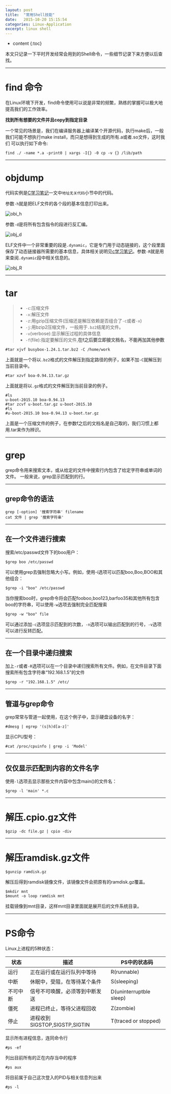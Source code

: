 ```yaml
---
layout: post
title:  "常用Shell技能"
date:   2015-10-20 15:15:54
categories: Linux-Application
excerpt: linux shell
---
```


* content
{:toc}

本文只记录一下平时开发经常会用到的Shell命令，一些细节记录下来方便以后查找。

---

# find 命令

在Linux环境下开发，find命令使用可以说是非常的频繁，熟练的掌握可以极大地提高我们的工作效率。

**找到所有想要的文件并且copy到指定目录**

一个常见的场景是，我们在编译服务器上编译某个开源代码，执行make后，一般我们可能不想执行make install，而只是想得到生成的所有.a或者.so文件，这时我们
可以执行如下命令:

	find ./ -name *.a -print0 | xargs -I{} -0 cp -v {} /lib/path
  


---
# objdump

代码实例是[C学习笔记](http://saiyn.github.io/homepage/2016/08/07/C/)一文中`地址无关代码`小节中的代码。

参数`-h`就是把ELF文件的各个段的基本信息打印出来。

![obi_h](http://omp8s6jms.bkt.clouddn.com/image/git/obj_h.png)

参数`-d`是将所有包含指令的段进行反汇编。

![obj_d](http://omp8s6jms.bkt.clouddn.com/image/git/obj_d.png)

ELF文件中一个非常重要的段是`.dynamic`，它是专门用于动态链接的，这个段里面保存了动态链接器所需要的基本信息，具体相关说明见[c学习笔记](http://saiyn.github.io/homepage/2016/08/07/C/)。参数`-R`就是用来查阅`.dynamic`段中相关信息的。

![obj_R](http://omp8s6jms.bkt.clouddn.com/image/git/obj_R.png)

---

# tar

> * `-c`:压缩文件
> * `-x`:解压文件
> * `-z`:用gzip压缩文件(压缩还是解压依赖是否组合了`-c`或者`-x`)
> * `-j`:用bzip2压缩文件，一般用于`.bz2`结尾的文件。
> * `-v`(verbose):显示解压过程的具体信息
> * `-f`(file):指定要解压的文件,**在f之后要立即接文档名，不能再加其他参数**
<pre><code>#tar xjvf busybox-1.24.1.tar.bz2 -C /home/work
</code></pre>
上面就是一个将以`.bz2`格式的文件解压到指定路径的例子，如果不加`-C`就解压到当前目录中。
<pre><code>#tar xzvf boa-0.94.13.tar.gz
</code></pre>
上面就是将以`.gz`格式的文件解压到当前目录的例子。
<pre><code>#ls
u-boot-2015.10 boa-0.94.13
#tar zcvf u-boot.tar.gz u-boot-2015.10
#ls
#u-boot-2015.10 boa-0.94.13 u-boot.tar.gz
</code></pre>
上面是一个压缩文件的例子，在参数f之后的文档名是自己取的，我们习惯上都用.tar来作为辨识。

---

# grep

grep命令用来搜索文本，或从给定的文件中搜索行内包含了给定字符串或单词的文件。
一般来说，grep显示匹配到的行。

---
## grep命令的语法

<pre><code>grep [-option] '搜索字符串' filename
cat 文件 | grep '搜索字符串'
</code></pre>

---
## 在一个文件进行搜索

搜索/etc/passwd文件下的boo用户：
<pre><code>$grep boo /etc/passwd
</code></pre>
可以使用grep去强制忽略大小写。例如，使用-i选项可以匹配boo,Boo,BOO和其他组合：
<pre><code>$grep -i "boo" /etc/passwd
</code></pre>
当你搜索boo时，grep命令将会匹配fooboo,boo123,barfoo35和其他所有包含boo的字符串，可以使用`-w`选项去强制完全匹配搜索
<pre><code>$grep -w "boo" file
</code></pre>
可以通过添加`-c`选项显示匹配到的次数，`-n`选项可以输出匹配到的行号，`-v`选项可以进行反转匹配。

---
## 在一个目录中递归搜索

加上`-r`或者`-R`选项可以在一个目录中递归搜索所有文件。例如，在文件目录下面搜索所有包含字符串“192.168.1.5”的文件
<pre><code>$grep -r "192.168.1.5" /etc/
</code></pre>

---
## 管道与grep命令

grep常常与管道一起使用，在这个例子中，显示硬盘设备的名字：
<pre><code>#dmesg | egrep '(s|h)d[a-z]'
</code></pre>
显示CPU型号：
<pre><code>#cat /proc/cpuinfo | grep -i 'Model'
</code></pre>

---
## 仅仅显示匹配到内容的文件名字

使用`-l`选项去显示那些文件内容中包含main()的文件名：
<pre><code>$grep -l 'main' *.c
</code></pre>

---

# 解压.cpio.gz文件

<pre><code>$gzip -dc file.gz | cpio -div
</code></pre>

---

# 解压ramdisk.gz文件

<pre><code>$gunzip ramdisk.gz
</code></pre>
解压后得到ramdisk镜像文件，该镜像文件会把原有的ramdisk.gz覆盖。
<pre><code>$mkdir mnt
$mount -o loop ramdisk mnt 
</code></pre>
挂载镜像到mnt目录，这样mnt目录里面就是展开后的文件系统目录。

---

# PS命令

Linux上进程的5种状态：

状态		|描述								|PS中的状态码
----		|----								|----
运行		|正在运行或在运行队列中等待			|R(runnable)
中断		|休眠中，受阻，在等待某个条件		|S(sleeping)
不可中断	|信号不可唤醒，必须等到中断发送		|D(uninterruptble sleep)
僵死		|进程已终止，等待父进程回收			|Z(zombie)
停止		|进程收到SIGSTOP,SIGSTP,SIGTIN		|T(traced or stopped)

显示所有进程信息，连同命令行
<pre><code>#ps -ef
</code></pre>

列出目前所有的正在内存当中的程序
<pre><code>#ps aux
</code></pre>

将目前属于自己这次登入的PID与相关信息列出来
<pre><code>#ps -l
</code></pre>














